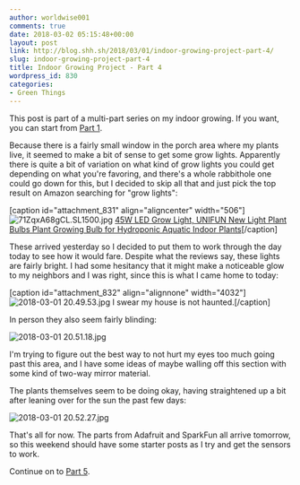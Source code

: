 ```yaml
---
author: worldwise001
comments: true
date: 2018-03-02 05:15:48+00:00
layout: post
link: http://blog.shh.sh/2018/03/01/indoor-growing-project-part-4/
slug: indoor-growing-project-part-4
title: Indoor Growing Project - Part 4
wordpress_id: 830
categories:
- Green Things
---
```


This post is part of a multi-part series on my indoor growing. If you want, you can start from [Part 1](http://blog.shh.sh/2018/02/11/indoor-growing-project-part-1/).

Because there is a fairly small window in the porch area where my plants live, it seemed to make a bit of sense to get some grow lights. Apparently there is quite a bit of variation on what kind of grow lights you could get depending on what you're favoring, and there's a whole rabbithole one could go down for this, but I decided to skip all that and just pick the top result on Amazon searching for "grow lights":



[caption id="attachment_831" align="aligncenter" width="506"]![71ZqxA68gCL._SL1500_.jpg](https://worldwise001.files.wordpress.com/2018/03/71zqxa68gcl-_sl1500_.jpg) [45W LED Grow Light, UNIFUN New Light Plant Bulbs Plant Growing Bulb for Hydroponic Aquatic Indoor Plants](https://www.amazon.com/gp/product/B01F53LP46/)[/caption]

These arrived yesterday so I decided to put them to work through the day today to see how it would fare. Despite what the reviews say, these lights are fairly bright. I had some hesitancy that it might make a noticeable glow to my neighbors and I was right, since this is what I came home to today:

[caption id="attachment_832" align="alignnone" width="4032"]![2018-03-01 20.49.53.jpg](https://worldwise001.files.wordpress.com/2018/03/2018-03-01-20-49-53.jpg) I swear my house is not haunted.[/caption]

In person they also seem fairly blinding:

![2018-03-01 20.51.18.jpg](https://worldwise001.files.wordpress.com/2018/03/2018-03-01-20-51-18.jpg)

I'm trying to figure out the best way to not hurt my eyes too much going past this area, and I have some ideas of maybe walling off this section with some kind of two-way mirror material.

The plants themselves seem to be doing okay, having straightened up a bit after leaning over for the sun the past few days:

![2018-03-01 20.52.27.jpg](https://worldwise001.files.wordpress.com/2018/03/2018-03-01-20-52-27.jpg)

That's all for now. The parts from Adafruit and SparkFun all arrive tomorrow, so this weekend should have some starter posts as I try and get the sensors to work.

Continue on to [Part 5](http://blog.shh.sh/2018/03/25/indoor-growing-project-part-5/).
